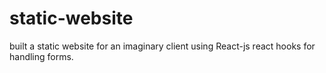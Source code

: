 # static-website
built a static website for an imaginary client using React-js react hooks for handling forms.
